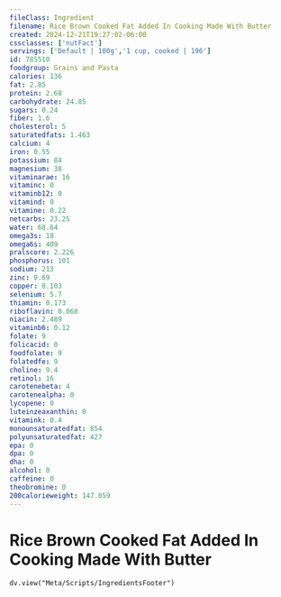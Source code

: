 ```yaml
---
fileClass: Ingredient
filename: Rice Brown Cooked Fat Added In Cooking Made With Butter
created: 2024-12-21T19:27:02-06:00
cssclasses: ['nutFact']
servings: ['Default | 100g','1 cup, cooked | 196']
id: 785510
foodgroup: Grains and Pasta
calories: 136
fat: 2.85
protein: 2.68
carbohydrate: 24.85
sugars: 0.24
fiber: 1.6
cholesterol: 5
saturatedfats: 1.463
calcium: 4
iron: 0.55
potassium: 84
magnesium: 38
vitaminarae: 16
vitaminc: 0
vitaminb12: 0
vitamind: 0
vitamine: 0.22
netcarbs: 23.25
water: 68.64
omega3s: 18
omega6s: 409
pralscore: 2.226
phosphorus: 101
sodium: 213
zinc: 0.69
copper: 0.103
selenium: 5.7
thiamin: 0.173
riboflavin: 0.068
niacin: 2.489
vitaminb6: 0.12
folate: 9
folicacid: 0
foodfolate: 9
folatedfe: 9
choline: 9.4
retinol: 16
carotenebeta: 4
carotenealpha: 0
lycopene: 0
luteinzeaxanthin: 0
vitamink: 0.4
monounsaturatedfat: 854
polyunsaturatedfat: 427
epa: 0
dpa: 0
dha: 0
alcohol: 0
caffeine: 0
theobromine: 0
200calorieweight: 147.059
---
```


# Rice Brown Cooked Fat Added In Cooking Made With Butter

```dataviewjs
dv.view("Meta/Scripts/IngredientsFooter")
```